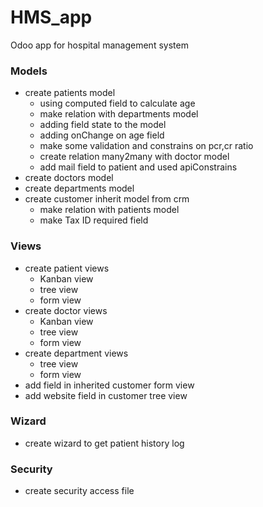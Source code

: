 # HMS_app
Odoo app for hospital management system

### Models
- create patients model
  * using computed field to calculate age 
  * make relation with departments model
  * adding field state to the model
  * adding onChange on age field
  * make some validation and constrains on pcr,cr ratio
  * create relation many2many with doctor model
  * add mail field to patient and used apiConstrains
- create doctors model
- create departments model
- create customer inherit model from crm
  * make relation with patients model
  * make Tax ID required field
### Views 
- create patient views
  * Kanban view
  * tree view 
  * form view
- create doctor views
  * Kanban view
  * tree view 
  * form view
- create department views
  * tree view
  * form view
- add field in inherited customer form view
- add website field in customer tree view 
  
### Wizard
- create wizard to get patient history log

### Security 
- create security access file 
